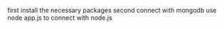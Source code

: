 first install the necessary packages
second connect with mongodb
use node app.js to connect with node.js

